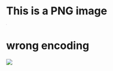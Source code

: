 # This is a PNG image

![](data:image/png;base64,iVBORw0KGgoAAAANSUhEUgAAAAEAAAABCAYAAAAfFcSJAAAADUlEQVR42mNMcU6pBwADqgGMdo0D1wAAAABJRU5ErkJggg==)

# wrong encoding

![](data:image/ong;hex,1234)
